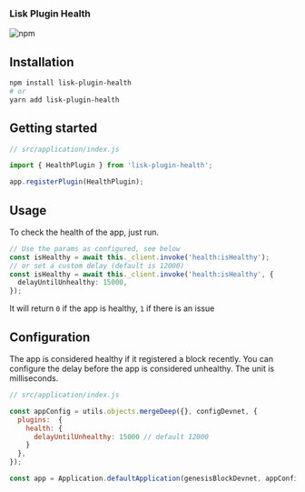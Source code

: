### Lisk Plugin Health 

![npm](https://img.shields.io/npm/v/lisk-plugin-health)

## Installation

```bash
npm install lisk-plugin-health
# or
yarn add lisk-plugin-health
```

## Getting started

```js
// src/application/index.js

import { HealthPlugin } from 'lisk-plugin-health';

app.registerPlugin(HealthPlugin);
```

## Usage
To check the health of the app, just run.
```ts
// Use the params as configured, see below
const isHealthy = await this._client.invoke('health:isHealthy');
// or set a custom delay (default is 12000)
const isHealthy = await this._client.invoke('health:isHealthy', {
  delayUntilUnhealthy: 15000,
});
```
It will return `0` if the app is healthy, `1` if there is an issue


## Configuration

The app is considered healthy if it registered a block recently. You can configure the delay before the app is considered unhealthy.
The unit is milliseconds.

```js
// src/application/index.js

const appConfig = utils.objects.mergeDeep({}, configDevnet, {
  plugins:  {
    health: {
      delayUntilUnhealthy: 15000 // default 12000
    }
  },
});

const app = Application.defaultApplication(genesisBlockDevnet, appConfig); 
```
